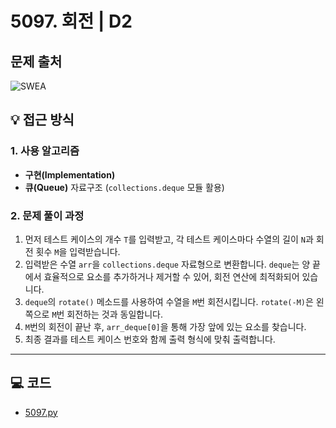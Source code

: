 # 5097. 회전 | D2

## 문제 출처
![SWEA](https://swexpertacademy.com/main/talk/solvingClub/problemView.do?solveclubId=AZh9Pr4Kw1nHBINp&contestProbId=AWTVjgHKbn8DFAVT&probBoxId=AZh9VAAaxs3HBINp&type=PROBLEM&problemBoxTitle=Queue&problemBoxCnt=6)

## 💡 접근 방식


### 1. 사용 알고리즘
* **구현(Implementation)**
* **큐(Queue)** 자료구조 (`collections.deque` 모듈 활용)

### 2. 문제 풀이 과정
1.  먼저 테스트 케이스의 개수 `T`를 입력받고, 각 테스트 케이스마다 수열의 길이 `N`과 회전 횟수 `M`을 입력받습니다.
2.  입력받은 수열 `arr`을 `collections.deque` 자료형으로 변환합니다. `deque`는 양 끝에서 효율적으로 요소를 추가하거나 제거할 수 있어, 회전 연산에 최적화되어 있습니다.
3.  `deque`의 `rotate()` 메소드를 사용하여 수열을 `M`번 회전시킵니다. `rotate(-M)`은 왼쪽으로 `M`번 회전하는 것과 동일합니다.
4.  `M`번의 회전이 끝난 후, `arr_deque[0]`을 통해 가장 앞에 있는 요소를 찾습니다.
5.  최종 결과를 테스트 케이스 번호와 함께 출력 형식에 맞춰 출력합니다.

---

## 💻 코드
* [5097.py](5097.py)